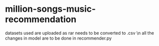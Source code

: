 # million-songs-music-recommendation


datasets used are uploaded as rar needs to be converted to .csv  \n
all the changes in model are to be done in recommender.py 
